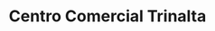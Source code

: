---
title: "Centro Comercial Trinalta"
url: /caracas/centro-comercial-trinalta/
shop: Einkaufszentrum
---